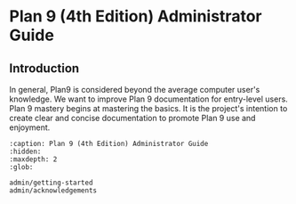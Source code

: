 Plan 9 (4th Edition) Administrator Guide
========================================

## Introduction

In general, Plan9 is considered beyond the average computer user's knowledge. We want to improve Plan 9 documentation for entry-level users. Plan 9 mastery begins at mastering the basics. It is the project's intention to create clear and concise documentation to promote Plan 9 use and enjoyment.


```{toctree}
:caption: Plan 9 (4th Edition) Administrator Guide
:hidden:
:maxdepth: 2
:glob:

admin/getting-started
admin/acknowledgements
```
